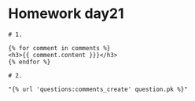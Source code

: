 # Homework day21



```django
# 1.

{% for comment in comments %}
<h3>{{ comment.content }}}</h3>
{% endfor %}
```



```django
# 2. 

"{% url 'questions:comments_create' question.pk %}"
```

